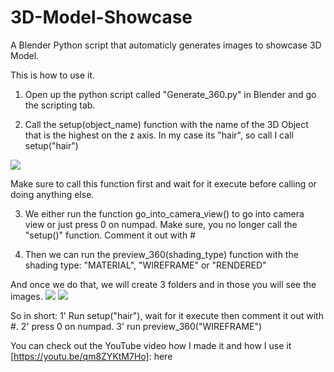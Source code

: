 # 3D-Model-Showcase
 A Blender Python script that automaticly generates images to showcase 3D Model.


This is how to use it.

1. Open up the python script called "Generate_360.py" in Blender and go the scripting tab.

2. Call the setup(object_name) function with the name of the 3D Object that is the highest on the z axis. In my case its "hair", so call I call setup("hair")

![](https://gyazo.com/fc015e69b6c9a51103d841b3cfbefa4a.png)

Make sure to call this function first and wait for it execute before calling or doing anything else.


3. We either run the function go_into_camera_view() to go into camera view or just press 0 on numpad.
Make sure, you no longer call the "setup()" function. Comment it out with #


4. Then we can run the preview_360(shading_type) function with the shading type: "MATERIAL", "WIREFRAME" or "RENDERED"

And once we do that, we will create 3 folders and in those you will see the images.
![](https://gyazo.com/dfb9ba5891bbb56069ff96f7f263337c.png)
![](https://gyazo.com/7fc17d64379c2655acc61c0dd1acd51f.png)


So in short:
1' Run setup("hair"), wait for it execute then comment it out with #. 2' press 0 on numpad. 3' run preview_360("WIREFRAME")


You can check out the YouTube video how I made it and how I use it [https://youtu.be/qm8ZYKtM7Ho]: here 
